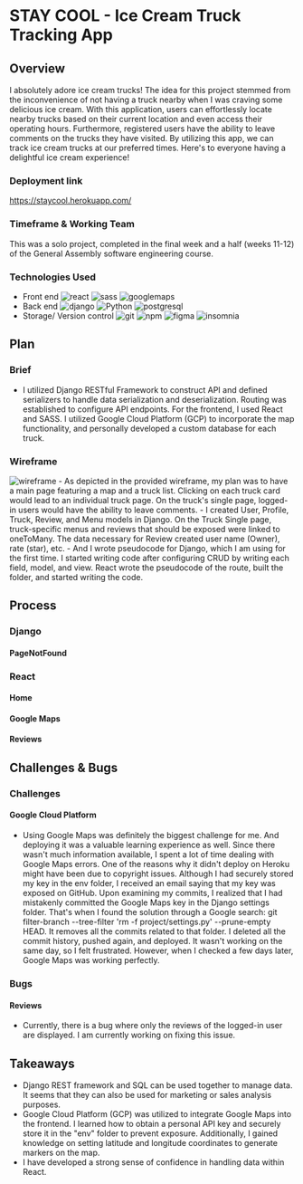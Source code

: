 # STAY COOL - Ice Cream Truck Tracking App
## Overview
I absolutely adore ice cream trucks! The idea for this project stemmed from the inconvenience of not having a truck nearby when I was craving some delicious ice cream. With this application, users can effortlessly locate nearby trucks based on their current location and even access their operating hours. Furthermore, registered users have the ability to leave comments on the trucks they have visited. By utilizing this app, we can track ice cream trucks at our preferred times. Here's to everyone having a delightful ice cream experience!

### Deployment link
https://staycool.herokuapp.com/ 

### Timeframe & Working Team
This was a solo project, completed in the final week and a half (weeks 11-12) of the General Assembly software engineering course.

### Technologies Used
- Front end
![react](https://img.shields.io/badge/react-%2361DAFB.svg?&style=for-the-badge&logo=react&logoColor=white)
![sass](https://img.shields.io/badge/sass-%23CC6699.svg?&style=for-the-badge&logo=sass&logoColor=white)
![googlemaps](https://img.shields.io/badge/googlemaps-%234285F4.svg?&style=for-the-badge&logo=google-maps&logoColor=white)
- Back end
![django](https://img.shields.io/badge/django-%23092E20.svg?&style=for-the-badge&logo=django&logoColor=white)
![Python](https://img.shields.io/badge/Python-%233776AB.svg?&style=for-the-badge&logo=Python&logoColor=white)
![postgresql](https://img.shields.io/badge/postgresql-%234169E1.svg?&style=for-the-badge&logo=postgresql&logoColor=white)
- Storage/ Version control
![git](https://img.shields.io/badge/git-%23F05032.svg?&style=for-the-badge&logo=git&logoColor=white)
![npm](https://img.shields.io/badge/npm-%23CB3837.svg?&style=for-the-badge&logo=npm&logoColor=white)
![figma](https://img.shields.io/badge/figma-%23F24E1E.svg?&style=for-the-badge&logo=figma&logoColor=white)
![insomnia](https://img.shields.io/badge/insomnia-%234000BF.svg?&style=for-the-badge&logo=insomnia&logoColor=white)

## Plan

### Brief
- I utilized Django RESTful Framework to construct API and defined serializers to handle data serialization and deserialization. Routing was established to configure API endpoints. For the frontend, I used React and SASS. I utilized Google Cloud Platform (GCP) to incorporate the map functionality, and personally developed a custom database for each truck.
 
### Wireframe
<img alt="wireframe" src ="https://res.cloudinary.com/dpulji3ct/image/upload/v1685480994/wireframe-pj4_wfh0wj.png">
- As depicted in the provided wireframe, my plan was to have a main page featuring a map and a truck list. Clicking on each truck card would lead to an individual truck page. On the truck's single page, logged-in users would have the ability to leave comments.
- I created User, Profile, Truck, Review, and Menu models in Django. On the Truck Single page, truck-specific menus and reviews that should be exposed were linked to oneToMany.
The data necessary for Review created user name (Owner), rate (star), etc.
- And I wrote pseudocode for Django, which I am using for the first time. I started writing code after configuring CRUD by writing each field, model, and view. React wrote the pseudocode of the route, built the folder, and started writing the code.

## Process
### Django
#### PageNotFound
### React
#### Home
#### Google Maps
#### Reviews

## Challenges & Bugs
### Challenges
#### Google Cloud Platform
- Using Google Maps was definitely the biggest challenge for me. And deploying it was a valuable learning experience as well. Since there wasn't much information available, I spent a lot of time dealing with Google Maps errors. One of the reasons why it didn't deploy on Heroku might have been due to copyright issues. Although I had securely stored my key in the env folder, I received an email saying that my key was exposed on GitHub. Upon examining my commits, I realized that I had mistakenly committed the Google Maps key in the Django settings folder. That's when I found the solution through a Google search: git filter-branch --tree-filter 'rm -f project/settings.py' --prune-empty HEAD. It removes all the commits related to that folder. I deleted all the commit history, pushed again, and deployed. It wasn't working on the same day, so I felt frustrated. However, when I checked a few days later, Google Maps was working perfectly.

### Bugs
#### Reviews
- Currently, there is a bug where only the reviews of the logged-in user are displayed. I am currently working on fixing this issue.

## Takeaways
- Django REST framework and SQL can be used together to manage data. It seems that they can also be used for marketing or sales analysis purposes.
- Google Cloud Platform (GCP) was utilized to integrate Google Maps into the frontend. I learned how to obtain a personal API key and securely store it in the "env" folder to prevent exposure. Additionally, I gained knowledge on setting latitude and longitude coordinates to generate markers on the map.
- I have developed a strong sense of confidence in handling data within React.
